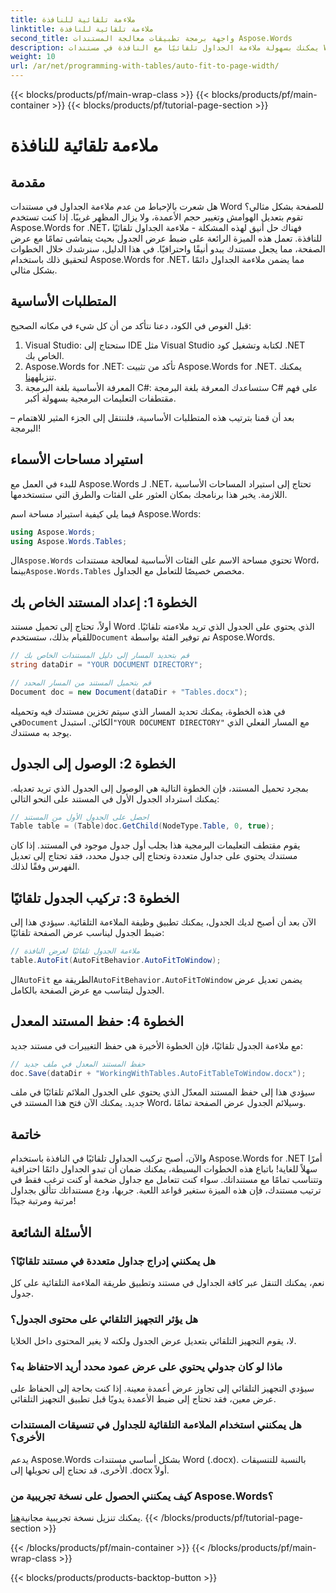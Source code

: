 ```yaml
---
title: ملاءمة تلقائية للنافذة
linktitle: ملاءمة تلقائية للنافذة
second_title: واجهة برمجة تطبيقات معالجة المستندات Aspose.Words
description: يمكنك بسهولة ملاءمة الجداول تلقائيًا مع النافذة في مستندات Word باستخدام Aspose.Words for .NET من خلال هذا الدليل المفصل. مثالي للمستندات الأكثر نظافة واحترافية.
weight: 10
url: /ar/net/programming-with-tables/auto-fit-to-page-width/
---
```


{{< blocks/products/pf/main-wrap-class >}}
{{< blocks/products/pf/main-container >}}
{{< blocks/products/pf/tutorial-page-section >}}

# ملاءمة تلقائية للنافذة

## مقدمة

هل شعرت بالإحباط من عدم ملاءمة الجداول في مستندات Word للصفحة بشكل مثالي؟ تقوم بتعديل الهوامش وتغيير حجم الأعمدة، ولا يزال المظهر غريبًا. إذا كنت تستخدم Aspose.Words for .NET، فهناك حل أنيق لهذه المشكلة - ملاءمة الجداول تلقائيًا للنافذة. تعمل هذه الميزة الرائعة على ضبط عرض الجدول بحيث يتماشى تمامًا مع عرض الصفحة، مما يجعل مستندك يبدو أنيقًا واحترافيًا. في هذا الدليل، سنرشدك خلال الخطوات لتحقيق ذلك باستخدام Aspose.Words for .NET، مما يضمن ملاءمة الجداول دائمًا بشكل مثالي.

## المتطلبات الأساسية

قبل الغوص في الكود، دعنا نتأكد من أن كل شيء في مكانه الصحيح:

1. Visual Studio: ستحتاج إلى IDE مثل Visual Studio لكتابة وتشغيل كود .NET الخاص بك.
2.  Aspose.Words for .NET: تأكد من تثبيت Aspose.Words for .NET. يمكنك تنزيله[هنا](https://releases.aspose.com/words/net/).
3. المعرفة الأساسية بلغة البرمجة C#: ستساعدك المعرفة بلغة البرمجة C# على فهم مقتطفات التعليمات البرمجية بسهولة أكبر.

بعد أن قمنا بترتيب هذه المتطلبات الأساسية، فلننتقل إلى الجزء المثير للاهتمام – البرمجة!

## استيراد مساحات الأسماء

للبدء في العمل مع Aspose.Words لـ .NET، تحتاج إلى استيراد المساحات الأساسية اللازمة. يخبر هذا برنامجك بمكان العثور على الفئات والطرق التي ستستخدمها.

فيما يلي كيفية استيراد مساحة اسم Aspose.Words:

```csharp
using Aspose.Words;
using Aspose.Words.Tables;
```

 ال`Aspose.Words` تحتوي مساحة الاسم على الفئات الأساسية لمعالجة مستندات Word، بينما`Aspose.Words.Tables` مخصص خصيصًا للتعامل مع الجداول.

## الخطوة 1: إعداد المستند الخاص بك

 أولاً، تحتاج إلى تحميل مستند Word الذي يحتوي على الجدول الذي تريد ملاءمته تلقائيًا. للقيام بذلك، ستستخدم`Document` تم توفير الفئة بواسطة Aspose.Words.

```csharp
// قم بتحديد المسار إلى دليل المستندات الخاص بك
string dataDir = "YOUR DOCUMENT DIRECTORY";

// قم بتحميل المستند من المسار المحدد
Document doc = new Document(dataDir + "Tables.docx");
```

 في هذه الخطوة، يمكنك تحديد المسار الذي سيتم تخزين مستندك فيه وتحميله في`Document` الكائن. استبدل`"YOUR DOCUMENT DIRECTORY"` مع المسار الفعلي الذي يوجد به مستندك.

## الخطوة 2: الوصول إلى الجدول

بمجرد تحميل المستند، فإن الخطوة التالية هي الوصول إلى الجدول الذي تريد تعديله. يمكنك استرداد الجدول الأول في المستند على النحو التالي:

```csharp
// احصل على الجدول الأول من المستند
Table table = (Table)doc.GetChild(NodeType.Table, 0, true);
```

يقوم مقتطف التعليمات البرمجية هذا بجلب أول جدول موجود في المستند. إذا كان مستندك يحتوي على جداول متعددة وتحتاج إلى جدول محدد، فقد تحتاج إلى تعديل الفهرس وفقًا لذلك.

## الخطوة 3: تركيب الجدول تلقائيًا

الآن بعد أن أصبح لديك الجدول، يمكنك تطبيق وظيفة الملاءمة التلقائية. سيؤدي هذا إلى ضبط الجدول ليناسب عرض الصفحة تلقائيًا:

```csharp
// ملاءمة الجدول تلقائيًا لعرض النافذة
table.AutoFit(AutoFitBehavior.AutoFitToWindow);
```

 ال`AutoFit` الطريقة مع`AutoFitBehavior.AutoFitToWindow` يضمن تعديل عرض الجدول ليتناسب مع عرض الصفحة بالكامل.

## الخطوة 4: حفظ المستند المعدل

مع ملاءمة الجدول تلقائيًا، فإن الخطوة الأخيرة هي حفظ التغييرات في مستند جديد:

```csharp
// حفظ المستند المعدل في ملف جديد
doc.Save(dataDir + "WorkingWithTables.AutoFitTableToWindow.docx");
```

سيؤدي هذا إلى حفظ المستند المعدّل الذي يحتوي على الجدول الملائم تلقائيًا في ملف جديد. يمكنك الآن فتح هذا المستند في Word، وسيلائم الجدول عرض الصفحة تمامًا.

## خاتمة

والآن، أصبح تركيب الجداول تلقائيًا في النافذة باستخدام Aspose.Words for .NET أمرًا سهلاً للغاية! باتباع هذه الخطوات البسيطة، يمكنك ضمان أن تبدو الجداول دائمًا احترافية وتتناسب تمامًا مع مستنداتك. سواء كنت تتعامل مع جداول ضخمة أو كنت ترغب فقط في ترتيب مستندك، فإن هذه الميزة ستغير قواعد اللعبة. جربها، ودع مستنداتك تتألق بجداول مرتبة ومرتبة جيدًا!

## الأسئلة الشائعة

### هل يمكنني إدراج جداول متعددة في مستند تلقائيًا؟  
نعم، يمكنك التنقل عبر كافة الجداول في مستند وتطبيق طريقة الملاءمة التلقائية على كل جدول.

### هل يؤثر التجهيز التلقائي على محتوى الجدول؟  
لا، يقوم التجهيز التلقائي بتعديل عرض الجدول ولكنه لا يغير المحتوى داخل الخلايا.

### ماذا لو كان جدولي يحتوي على عرض عمود محدد أريد الاحتفاظ به؟  
سيؤدي التجهيز التلقائي إلى تجاوز عرض أعمدة معينة. إذا كنت بحاجة إلى الحفاظ على عرض معين، فقد تحتاج إلى ضبط الأعمدة يدويًا قبل تطبيق التجهيز التلقائي.

### هل يمكنني استخدام الملاءمة التلقائية للجداول في تنسيقات المستندات الأخرى؟  
يدعم Aspose.Words بشكل أساسي مستندات Word (.docx). بالنسبة للتنسيقات الأخرى، قد تحتاج إلى تحويلها إلى .docx أولاً.

### كيف يمكنني الحصول على نسخة تجريبية من Aspose.Words؟  
 يمكنك تنزيل نسخة تجريبية مجانية[هنا](https://releases.aspose.com/).
{{< /blocks/products/pf/tutorial-page-section >}}

{{< /blocks/products/pf/main-container >}}
{{< /blocks/products/pf/main-wrap-class >}}

{{< blocks/products/products-backtop-button >}}
